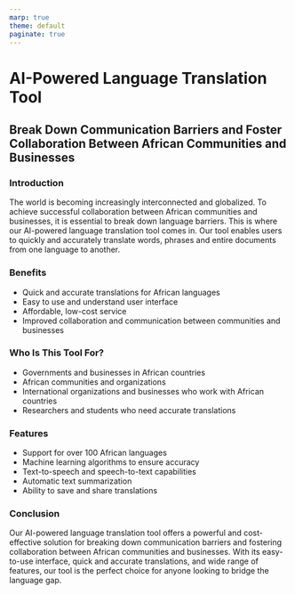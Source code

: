 ```yaml
---
marp: true
theme: default
paginate: true
---
```

# AI-Powered Language Translation Tool

## Break Down Communication Barriers and Foster Collaboration Between African Communities and Businesses 
 
### Introduction

The world is becoming increasingly interconnected and globalized. To achieve successful collaboration between African communities and businesses, it is essential to break down language barriers. This is where our AI-powered language translation tool comes in. Our tool enables users to quickly and accurately translate words, phrases and entire documents from one language to another. 

### Benefits

- Quick and accurate translations for African languages
- Easy to use and understand user interface 
- Affordable, low-cost service 
- Improved collaboration and communication between communities and businesses

### Who Is This Tool For?

- Governments and businesses in African countries
- African communities and organizations
- International organizations and businesses who work with African countries 
- Researchers and students who need accurate translations 

### Features 

- Support for over 100 African languages 
- Machine learning algorithms to ensure accuracy 
- Text-to-speech and speech-to-text capabilities 
- Automatic text summarization 
- Ability to save and share translations 

### Conclusion

Our AI-powered language translation tool offers a powerful and cost-effective solution for breaking down communication barriers and fostering collaboration between African communities and businesses. With its easy-to-use interface, quick and accurate translations, and wide range of features, our tool is the perfect choice for anyone looking to bridge the language gap.
  